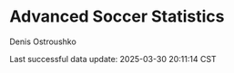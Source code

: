 # Advanced Soccer Statistics
Denis Ostroushko

<!-- gfm -->

Last successful data update: 2025-03-30 20:11:14 CST
